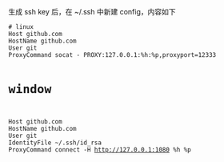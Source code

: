 <p>生成 ssh key 后，在 ~/.ssh 中新建 config，内容如下</p>
<pre><code class="language-bash"># linux
Host github.com
HostName github.com
User git
ProxyCommand socat - PROXY:127.0.0.1:%h:%p,proxyport=12333

<h1 id="window">window</h1>
<p>Host github.com
HostName github.com
User git
IdentityFile ~/.ssh/id_rsa
ProxyCommand connect -H <a href="http://127.0.0.1:1080">http://127.0.0.1:1080</a> %h %p</code></pre></p>
